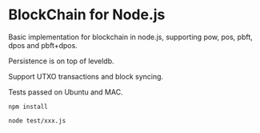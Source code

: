 # BlockChain for Node.js

Basic implementation for blockchain in node.js, supporting pow, pos, pbft, dpos and pbft+dpos.

Persistence is on top of leveldb.

Support UTXO transactions and block syncing.

Tests passed on Ubuntu and MAC.

```
npm install

node test/xxx.js
```